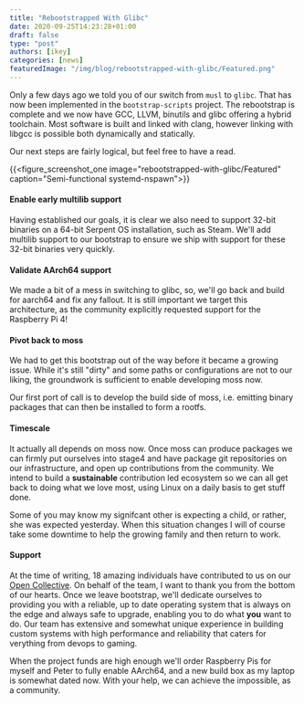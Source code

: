 ```yaml
---
title: "Rebootstrapped With Glibc"
date: 2020-09-25T14:23:28+01:00
draft: false
type: "post"
authors: [ikey]
categories: [news]
featuredImage: "/img/blog/rebootstrapped-with-glibc/Featured.png"
---
```


Only a few days ago we told you of our switch from `musl` to `glibc`. That has now been implemented
in the `bootstrap-scripts` project. The rebootstrap is complete and we now have GCC, LLVM, binutils and
glibc offering a hybrid toolchain. Most software is built and linked with clang, however linking with
libgcc is possible both dynamically and statically.

Our next steps are fairly logical, but feel free to have a read.

{{<figure_screenshot_one image="rebootstrapped-with-glibc/Featured" caption="Semi-functional systemd-nspawn">}}

#### Enable early multilib support

Having established our goals, it is clear we also need to support 32-bit binaries on a 64-bit
Serpent OS installation, such as Steam. We'll add multilib support to our bootstrap to ensure
we ship with support for these 32-bit binaries very quickly.

#### Validate AArch64 support

We made a bit of a mess in switching to glibc, so, we'll go back and build for aarch64 and fix any fallout.
It is still important we target this architecture, as the community explicitly requested support for the
Raspberry Pi 4!

#### Pivot back to moss

We had to get this bootstrap out of the way before it became a growing issue. While it's still "dirty" and
some paths or configurations are not to our liking, the groundwork is sufficient to enable developing moss
now.

Our first port of call is to develop the build side of moss, i.e. emitting binary packages that can then
be installed to form a rootfs.

#### Timescale

It actually all depends on moss now. Once moss can produce packages we can firmly put ourselves into stage4
and have package git repositories on our infrastructure, and open up contributions from the community. We
intend to build a **sustainable** contribution led ecosystem so we can all get back to doing what we love
most, using Linux on a daily basis to get stuff done.

Some of you may know my signifcant other is expecting a child, or rather, she was expected yesterday.
When this situation changes I will of course take some downtime to help the growing family and then
return to work.

#### Support

At the time of writing, 18 amazing individuals have contributed to us on our [Open Collective](https://opencollective.com/serpent-os).
On behalf of the team, I want to thank you from the bottom of our hearts. Once we leave bootstrap, we'll
dedicate ourselves to providing you with a reliable, up to date operating system that is always on the edge
and always safe to upgrade, enabling you to do what **you** want to do. Our team has extensive and
somewhat unique experience in building custom systems with high performance and reliability that
caters for verything from devops to gaming.

When the project funds are high enough we'll order Raspberry Pis for myself and Peter to fully enable
AArch64, and a new build box as my laptop is somewhat dated now. With your help, we can achieve
the impossible, as a community.
